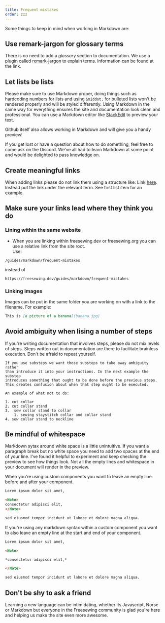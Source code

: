 ```yaml
---
title: Frequent mistakes
order: zzz
---
```


Some things to keep in mind when working in Markdown are:

## Use remark-jargon for glossary terms

There is no need to add a *glossary* section to documentation. 
We use a plugin called [remark-jargon][rj] to explain terms. 
Information can be found at the link.

[rj]: https://github.com/freesewing/freesewing/blob/develop/packages/remark-jargon/README.md

## Let lists be lists

Please make sure to use Markdown proper, doing things such as hardcoding 
numbers for lists and using `&middot;` for bulleted lists won't be rendered 
properly and will be styled differently. 
Using Markdown in the same way  for everything ensures the site and 
documentation look clean and professional. You can use a Markdown editor 
like [StackEdit](https://stackedit.io/) to preview your text.

<Note>
Github itself also allows working in Markdown and will give you a handy preview!
</Note>  

If you get lost or have a question about how to do something, feel free to come 
ask on the Discord. We've all had to learn Markdown at some point and would be 
delighted to pass knowledge on. 

## Create meaningful links

When adding links please do not link them using a structure like: 
Link [here][yt]. Instead put the link under the relevant term. 
See first list item for an example.

[yt]: https://www.youtube.com/watch?v=dQw4w9WgXcQ

## Make sure your links lead where they think you do

### Lining within the same website

- When you are linking within freesewing.dev or freesewing.org you can use a relative link from 
the site root.  
Use:
```
/guides/markdown/frequent-mistakes
```
instead of 

```
https://freesewing.dev/guides/markdown/frequent-mistakes
```  

### Linking images

Images can be put in the same folder you are working on with a link 
to the filename. For example:

```md
This is [a picture of a banana](banana.jpg)
```

## Avoid ambiguity when lising a number of steps

If you're writing documentation that involves steps, please do not mix levels 
of steps. Steps written out in documentation are there to facilitate brainless 
execution. Don't be afraid to repeat yourself.

    If you use substeps we want those substeps to take away ambiguity rather 
    than introduce it into your instructions. In the next example the substep 
    introduces something that ought to be done before the previous steps. 
    This creates confusion about when that step ought to be executed. 

    An example of what not to do: 

    1. cut collar
    2. cut collar stand
    3.  sew collar stand to collar
        1. sewing staystitch collar and collar stand
    4. sew collar stand to neckline

## Be mindful of whitespace

Markdown sytax around white space is a little unintuitive. If you want a 
paragraph break but no white space you need to add two spaces at the end of 
your line. I've found it helpful to experiment and keep checking the preview 
to see how things look. Not all the empty lines and whitespace in your 
document will render in the preview. 

When you're using custom components you want to leave an empty line before 
and after your component. 

```markdown 
Lorem ipsum dolor sit amet,

<Note>
consectetur adipisci elit, 
</Note>

sed eiusmod tempor incidunt ut labore et dolore magna aliqua.
```

If you're using any markdown syntax within a custom component you want to also 
leave an empty line at the start and end of your component. 


```markdown
Lorem ipsum dolor sit amet,

<Note>

*consectetur adipisci elit,*

</Note>

sed eiusmod tempor incidunt ut labore et dolore magna aliqua.
```

## Don't be shy to ask a friend
Learning a new language can be intimidating, whether its Javascript, Norse or 
Markdown but everyone in the Freesewing community is glad you're here and 
helping us make the site even more awesome. 





